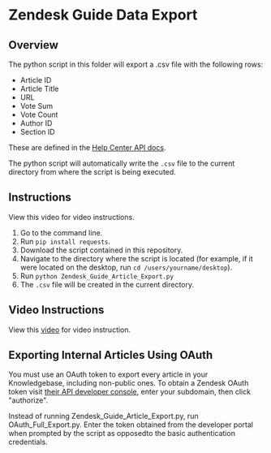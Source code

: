 # Zendesk Guide Data Export

## Overview
The python script in this folder will export a .csv file with the following rows:
* Article ID
* Article Title
* URL
* Vote Sum
* Vote Count
* Author ID
* Section ID

These are defined in the [Help Center API docs](https://developer.zendesk.com/rest_api/docs/help_center/articles).

The python script will automatically write the `.csv` file to the current directory from where the script is being executed.

## Instructions 
View this video for video instructions.

1. Go to the command line.
2. Run `pip install requests`.
3. Download the script contained in this repository.
5. Navigate to the directory where the script is located (for example, if it were located on the desktop, run `cd /users/yourname/desktop`).
6. Run `python Zendesk_Guide_Article_Export.py` 
7. The `.csv` file will be created in the current directory.


## Video Instructions
View this [video](https://youtu.be/nGYQwV-kpyE) for video instruction.


## Exporting Internal Articles Using OAuth
You must use an OAuth token to export every article in your Knowledgebase, including non-public ones. To obtain a Zendesk OAuth token visit [their API developer console](https://developer.zendesk.com/requests/new), enter your subdomain, then click "authorize". 

Instead of running Zendesk_Guide_Article_Export.py, run OAuth_Full_Export.py. Enter the token obtained from the developer portal when prompted by the script as opposedto the basic authentication credentials. 

